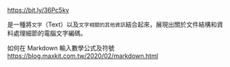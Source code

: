 https://bit.ly/36Pc5ky

是一種將`文字`（Text）以及`文字相關的其他資訊`結合起來，展現出關於文件結構和資料處理細節的電腦文字編碼。


如何在 Markdown 輸入數學公式及符號
https://blog.maxkit.com.tw/2020/02/markdown.html